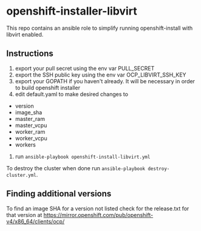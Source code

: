 # openshift-installer-libvirt
This repo contains an ansible role to simplify running openshift-install with libvirt enabled.

## Instructions
1. export your pull secret using the env var PULL_SECRET
1. export the SSH public key using the env var OCP_LIBVIRT_SSH_KEY
1. export your GOPATH if you haven't already. It will be necessary in order to build openshift installer
1. edit default.yaml to make desired changes to
  * version
  * image_sha 
  * master_ram
  * master_vcpu
  * worker_ram
  * worker_vcpu
  * workers
1. run `ansible-playbook openshift-install-libvirt.yml`

To destroy the cluster when done run `ansible-playbook destroy-cluster.yml`.

## Finding additional versions
To find an image SHA for a version not listed check for the release.txt for that version at https://mirror.openshift.com/pub/openshift-v4/x86_64/clients/ocp/

